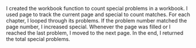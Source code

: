 I created the workbook function to count special problems in a workbook. I used page to track the current page and special to count matches. For each chapter, I looped through its problems. If the problem number matched the page number, I increased special. Whenever the page was filled or I reached the last problem, I moved to the next page. In the end, I returned the total special problems.